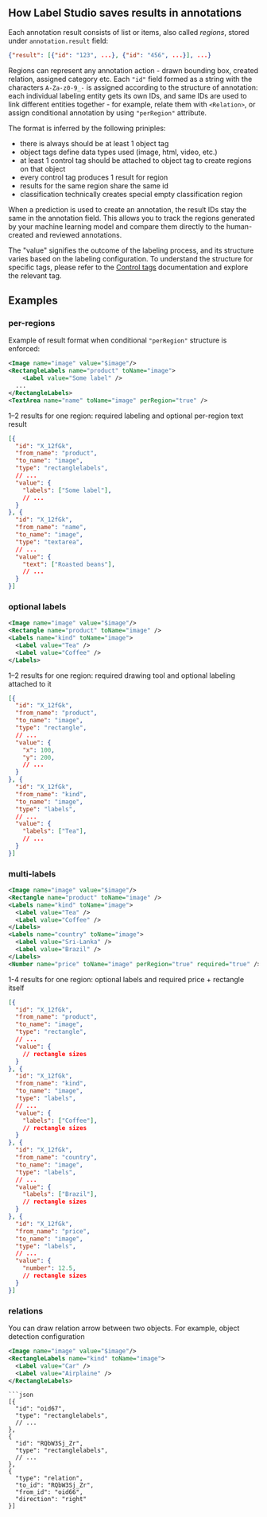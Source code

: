 ## How Label Studio saves results in annotations

Each annotation result consists of list or items, also called _regions_, stored under `annotation.result` field:
```json
{"result": [{"id": "123", ...}, {"id": "456", ...}], ...}
```
Regions can represent any annotation action - drawn bounding box, created relation, assigned category etc. Each `"id"` field formed as a string with the characters `A-Za-z0-9_-` is assigned according to the structure of annotation: each individual labeling entity gets its own IDs, and same IDs are used to link different entities together - for example, relate them with `<Relation>`, or assign conditional annotation by using `"perRegion"` attribute.

The format is inferred by the following priniples:
- there is always should be at least 1 object tag
- object tags define data types used (image, html, video, etc.)
- at least 1 control tag should be attached to object tag to create regions on that object
- every control tag produces 1 result for region
- results for the same region share the same id
- classification technically creates special empty classification region

When a prediction is used to create an annotation, the result IDs stay the same in the annotation field. This allows you to track the regions generated by your machine learning model and compare them directly to the human-created and reviewed annotations.

The "value" signifies the outcome of the labeling process, and its structure varies based on the labeling configuration. To understand the structure for specific tags, please refer to the [Control tags](/tags) documentation and explore the relevant tag.

## Examples


### per-regions
Example of result format when conditional `"perRegion"` structure is enforced:

```xml
<Image name="image" value="$image"/>
<RectangleLabels name="product" toName="image">
	<Label value="Some label" />
  ...
</RectangleLabels>
<TextArea name="name" toName="image" perRegion="true" />
```

1–2 results for one region: required labeling and optional per-region text result

```json
[{
  "id": "X_12fGk",
  "from_name": "product",
  "to_name": "image",
  "type": "rectanglelabels",
  // ...
  "value": {
    "labels": ["Some label"],
    // ...
  }
}, {
  "id": "X_12fGk",
  "from_name": "name",
  "to_name": "image",
  "type": "textarea",
  // ...
  "value": {
    "text": ["Roasted beans"],
    // ...
  }
}]
```

### optional labels

```xml
<Image name="image" value="$image"/>
<Rectangle name="product" toName="image" />
<Labels name="kind" toName="image">
  <Label value="Tea" />
  <Label value="Coffee" />
</Labels>
```

1–2 results for one region: required drawing tool and optional labeling attached to it

```json
[{
  "id": "X_12fGk",
  "from_name": "product",
  "to_name": "image",
  "type": "rectangle",
  // ...
  "value": {
    "x": 100,
    "y": 200,
    // ...
  }
}, {
  "id": "X_12fGk",
  "from_name": "kind",
  "to_name": "image",
  "type": "labels",
  // ...
  "value": {
    "labels": ["Tea"],
    // ...
  }
}]
```

### multi-labels

```xml
<Image name="image" value="$image"/>
<Rectangle name="product" toName="image" />
<Labels name="kind" toName="image">
  <Label value="Tea" />
  <Label value="Coffee" />
</Labels>
<Labels name="country" toName="image">
  <Label value="Sri-Lanka" />
  <Label value="Brazil" />
</Labels>
<Number name="price" toName="image" perRegion="true" required="true" />
```

1-4 results for one region: optional labels and required price + rectangle itself

```json
[{
  "id": "X_12fGk",
  "from_name": "product",
  "to_name": "image",
  "type": "rectangle",
  // ...
  "value": {
    // rectangle sizes
  }
}, {
  "id": "X_12fGk",
  "from_name": "kind",
  "to_name": "image",
  "type": "labels",
  // ...
  "value": {
    "labels": ["Coffee"],
    // rectangle sizes
  }
}, {
  "id": "X_12fGk",
  "from_name": "country",
  "to_name": "image",
  "type": "labels",
  // ...
  "value": {
    "labels": ["Brazil"],
    // rectangle sizes
  }
}, {
  "id": "X_12fGk",
  "from_name": "price",
  "to_name": "image",
  "type": "labels",
  // ...
  "value": {
    "number": 12.5,
    // rectangle sizes
  }
}]
```
### relations
You can draw relation arrow between two objects. For example, object detection configuration
```xml
<Image name="image" value="$image"/>
<RectangleLabels name="kind" toName="image">
  <Label value="Car" />
  <Label value="Airplaine" />
</RectangleLabels>
```
```
```json
[{
  "id": "oid67",
  "type": "rectanglelabels",
  // ...
},
{
  "id": "RQbW3Sj_Zr",
  "type": "rectanglelabels",
  // ...
},
{
  "type": "relation",
  "to_id": "RQbW3Sj_Zr",
  "from_id": "oid66",
  "direction": "right"
}]
```
